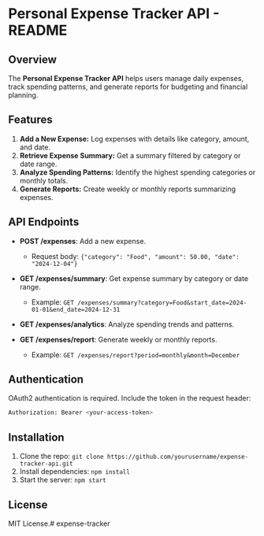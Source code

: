 # Personal Expense Tracker API - README

## Overview
The **Personal Expense Tracker API** helps users manage daily expenses, track spending patterns, and generate reports for budgeting and financial planning.

## Features
1. **Add a New Expense:** Log expenses with details like category, amount, and date.
2. **Retrieve Expense Summary:** Get a summary filtered by category or date range.
3. **Analyze Spending Patterns:** Identify the highest spending categories or monthly totals.
4. **Generate Reports:** Create weekly or monthly reports summarizing expenses.

## API Endpoints

- **POST /expenses**: Add a new expense.
  - Request body: `{"category": "Food", "amount": 50.00, "date": "2024-12-04"}`
  
- **GET /expenses/summary**: Get expense summary by category or date range.
  - Example: `GET /expenses/summary?category=Food&start_date=2024-01-01&end_date=2024-12-31`

- **GET /expenses/analytics**: Analyze spending trends and patterns.

- **GET /expenses/report**: Generate weekly or monthly reports.
  - Example: `GET /expenses/report?period=monthly&month=December`

## Authentication
OAuth2 authentication is required. Include the token in the request header:
```bash
Authorization: Bearer <your-access-token>
```

## Installation
1. Clone the repo: `git clone https://github.com/yourusername/expense-tracker-api.git`
2. Install dependencies: `npm install`
3. Start the server: `npm start`

## License
MIT License.# expense-tracker
